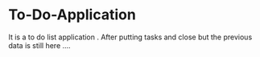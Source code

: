 # To-Do-Application
It is a to do list application . After putting tasks and close but the previous data is still here ....
